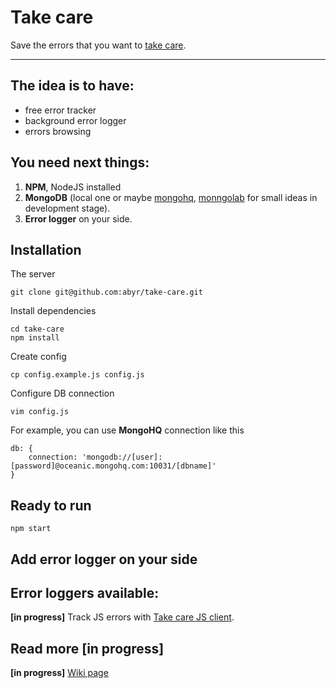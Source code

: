 Take care
==========

Save the errors that you want to [take care](https://github.com/abyr/take-care).


----------


The idea is to have:
----------
 - free error tracker
 - background error logger
 - errors browsing


You need next things:
----------

1. **NPM**, NodeJS installed
2. **MongoDB** (local one or maybe [mongohq](), [monngolab]() for small ideas in development stage).
3. **Error logger** on your side.

Installation
----------

The server

    git clone git@github.com:abyr/take-care.git

Install dependencies

    cd take-care
    npm install

Create config

    cp config.example.js config.js

Configure DB connection

    vim config.js

For example, you can use **MongoHQ** connection like this

    db: {
        connection: 'mongodb://[user]:[password]@oceanic.mongohq.com:10031/[dbname]'
    }

Ready to run
----------

    npm start


Add error logger on your side
----------


Error loggers available:
----------

**[in progress]**
Track JS errors with [Take care JS client](https://github.com/abyr/take-care-client-js).


Read more [in progress]
---------

**[in progress]**
[Wiki page](https://github.com/abyr/take-care/wiki)

